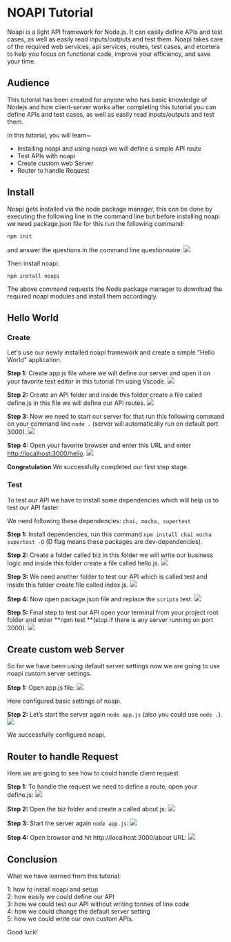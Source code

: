 
# NOAPI Tutorial

Noapi is a light API framework for Node.js. It can easily define APIs and test cases, as well as easily read inputs/outputs and test them. Noapi takes care of the required web services, api services, routes, test cases, and etcetera to help you focus on functional code, improve your efficiency, and save your time.


## Audience

This tutorial has been created for anyone who has basic knowledge of Nodejs and how client-server works after completing this tutorial you can define APIs and test cases, as well as easily read inputs/outputs and test them.

In this tutorial, you will learn~

*  Installing noapi and using noapi  we will define a simple API route 
*  Test APIs with noapi
*  Create custom web Server
*  Router to handle Request


## Install

Noapi gets installed via the node package manager, this can be done by executing the following line in the command line but before installing noapi we need  package.json file for this run the following command:
```
npm init
```

and answer the questions in the command line questionnaire:
![](https://github.com/dashritwik/noapi/blob/master/doc/images/demo1.png?raw=true)

Then install noapi:
```
npm install noapi
```

The above command requests the Node package manager to download the required noapi modules and install them accordingly.


## Hello World

### Create
Let's use our newly installed noapi framework and create a simple "Hello World" application.

**Step 1:**  Create app.js file where we will define our server  and open it on your favorite text editor in this tutorial I’m using Vscode.
![](https://github.com/dashritwik/noapi/blob/master/doc/images/demo3a.png?raw=true)

**Step 2:** Create an API folder and inside this folder create a file called define.js in this file we will define our API routes.
![](https://github.com/dashritwik/noapi/blob/master/doc/images/demo5a.png?raw=true)

**Step 3:**  Now we need to start our server for that run this following command on your command line `node .` (server will automatically run on default port 3000).
![](https://github.com/dashritwik/noapi/blob/master/doc/images/demo6.png?raw=true)

**Step 4:** Open your favorite browser  and enter this URL and enter [http://localhost:3000/hello](http://localhost:3000/hello).
![](https://github.com/dashritwik/noapi/blob/master/doc/images/demo7.png?raw=true)

**Congratulation** We successfully completed our first step stage.


### Test

To test our API we have to install some dependencies which will help us to test our API faster.

We need following these dependencies: `chai, mocha, supertest`

**Step 1:** Install dependencies, run this command `npm install chai mocha supertest -D` (D flag means these packages are dev-dependencies).

**Step 2:** Create a folder called biz in this folder we will write our business logic and inside this folder create a file called hello.js.
![](https://github.com/dashritwik/noapi/blob/master/doc/images/demo9a.png?raw=true)

**Step 3:** We need another folder to test our API which is called test and inside this folder create file called index.js.
![](https://github.com/dashritwik/noapi/blob/master/doc/images/demo10a.png?raw=true)

**Step 4:** Now open package.json file and replace the `scripts` test.
![](https://github.com/dashritwik/noapi/blob/master/doc/images/demo11a.png?raw=true)

**Step 5:** Final step to test our API open your terminal from your project root folder and enter **npm test **(stop if there is any server running on port 3000).
![](https://github.com/dashritwik/noapi/blob/master/doc/images/demo13.png?raw=true)



## Create custom web Server

So far  we have been using default server settings now we are going to use noapi custom server settings.

**Step 1:**  Open app.js file:
![](https://github.com/dashritwik/noapi/blob/master/doc/images/demo13a.png?raw=true)

Here configured basic settings of noapi.

**Step 2:** Let’s start the server again `node app.js`  (also you could use `node .`).
![](https://github.com/dashritwik/noapi/blob/master/doc/images/demo14.png?raw=true)

We successfully configured noapi.

##  Router to handle Request

Here we are going to see how to could handle client request

**Step 1:** To handle the request we need to define a route, open your define.js:
![](https://github.com/dashritwik/noapi/blob/master/doc/images/demo16a.png?raw=true)

**Step 2:** Open the biz folder and create a called about.js:
![](https://github.com/dashritwik/noapi/blob/master/doc/images/demo15a.png?raw=true)

**Step 3:** Start the server again `node app.js`:
![](https://github.com/dashritwik/noapi/blob/master/doc/images/demo6.png?raw=true)

**Step 4:** Open browser and hit http://localhost:3000/about URL:
![](https://github.com/dashritwik/noapi/blob/master/doc/images/demo17.png?raw=true)


## Conclusion

What we have learned from this  tutorial:

1: how to install noapi and setup</br>
2: how easily we could define our API </br>
3: how we could test our API without writing tonnes of line code</br>
4: how we could change the default server setting </br>
5: how we could write our own custom APIs.</br>

Good luck!

